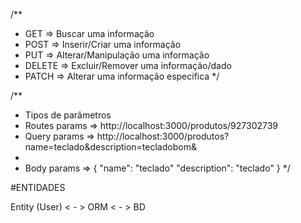 
/**
 * GET => Buscar uma informação
 * POST => Inserir/Criar uma informação
 * PUT => Alterar/Manipulação uma informação
 * DELETE => Excluir/Remover uma informação/dado
 * PATCH => Alterar  uma informação especifica
 */

/**
* Tipos de parâmetros
* Routes params => http://localhost:3000/produtos/927302739
* Query params => http://localhost:3000/produtos?name=teclado&description=tecladobom&
* 
* Body params =>  {
  "name": "teclado"
  "description": "teclado"
}
*/

#ENTIDADES

Entity (User) < - > ORM < - > BD 